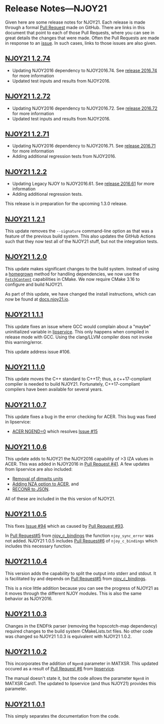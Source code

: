 # Release Notes&mdash;NJOY21
Given here are some release notes for NJOY21. Each release is made through a formal [Pull Request](https://github.com/njoy/NJOY21/pulls) made on GitHub. There are links in this document that point to each of those Pull Requests, where you can see in great details the changes that were made. Often the Pull Requests are made in response to an [issue](https://github.com/njoy/NJOY21/issues). In such cases, links to those issues are also given.

## [NJOY21 1.2.74](https://github.com/njoy/NJOY21/pull/185)
- Updating NJOY2016 dependency to NJOY2016.74. See [release 2016.74](https://github.com/njoy/NJOY2016/releases/tag/2016.74) for more information
- Updated test inputs and results from NJOY2016.

## [NJOY21 1.2.72](https://github.com/njoy/NJOY21/pull/183)
- Updating NJOY2016 dependency to NJOY2016.72. See [release 2016.72](https://github.com/njoy/NJOY2016/releases/tag/2016.72) for more information
- Updated test inputs and results from NJOY2016.

## [NJOY21 1.2.71](https://github.com/njoy/NJOY21/pull/179)
- Updating NJOY2016 dependency to NJOY2016.71. See [release 2016.71](https://github.com/njoy/NJOY2016/releases/tag/2016.71) for more information
- Adding additional regression tests from NJOY2016.

## [NJOY21 1.2.2](https://github.com/njoy/NJOY21/pull/142)
- Updating Legacy NJOY to NJOY2016.61. See [release 2016.61](https://github.com/njoy/NJOY2016/releases/tag/2016.61) for more information
- Adding additional regression tests.

This release is in preparation for the upcoming 1.3.0 release.

## [NJOY21 1.2.1](https://github.com/njoy/NJOY21/pull/126)
This update removes the `--signature` command-line option as that was a feature of the previous build system. This also updates the GitHub Actions such that they now test all of the NJOY21 stuff, but not the integration tests.

## [NJOY21 1.2.0](https://github.com/njoy/NJOY21/pull/122)
This update makes significant changes to the build system. Instead of using a [homegrown](https://github.com/njoy/metaconfigure) method for handling dependencies, we now use the [`FetchContent`](https://cmake.org/cmake/help/v3.16/module/FetchContent.html) capabilities in CMake. We now require CMake 3.16 to configure and build NJOY21.

As part of this update, we have changed the install instructions, which can now be found at [docs.njoy21.io](https://docs.njoy21.io/install.html).

## [NJOY21 1.1.1](https://github.com/njoy/NJOY21/pull/107)
This update fixes an issue where GCC would complain about a "maybe" uninitialized variable in [lipservice](https://github.com/njoy/lipservice). This only happens when compiled in release mode with GCC. Using the clang/LLVM compiler does not invoke this warning/error.

This update address issue #106.

## [NJOY21 1.1.0](https://github.com/njoy/NJOY21/pull/104)
This update moves the C++ standard to C++17; thus, a c++17-compliant compiler is needed to build NJOY21. Fortunately, C++17-compliant compilers have been available for several years.

## [NJOY21 1.0.7](https://github.com/njoy/NJOY21/pull/101)
This update fixes a bug in the error checking for ACER. This bug was fixed in lipservice:

- [ACER NGEND=0](https://github.com/njoy/lipservice/pull/14) which resolves [Issue #15](https://github.com/njoy/lipservice/issues/15)

## [NJOY21 1.0.6](https://github.com/njoy/NJOY21/pull/99)
This update adds to NJOY21 the NJOY2016 capability of >3 IZA values in ACER. This was added in NJOY2016 in [Pull Request #41](https://github.com/njoy/NJOY2016/pull/141). A few updates from lipservice are also included:

- [Removal of dimwits units](https://github.com/njoy/lipservice/pull/10)
- [Adding NZA option to ACER](https://github.com/njoy/lipservice/pull/11), and
- [RECONR to JSON](https://github.com/njoy/lipservice/pull/12).

All of these are included in the this version of NJOY21.
## [NJOY21 1.0.5](https://github.com/njoy/NJOY21/pull/95)
This fixes [Issue \#94](https://github.com/njoy/NJOY21/issues/94) which as caused by [Pull Request \#93](https://github.com/njoy/NJOY21/pull/93).

In [Pull Request#5](https://github.com/njoy/njoy_c_bindings/pull/5) from [njoy_c_bindings](https://github.com/njoy/njoy_c_bindings) the function `njoy_sync_error` was not added. NJOY21 1.0.5 includes [Pull Request#6](https://github.com/njoy/njoy_c_bindings/pull/6) of `njoy_c_bindings` which includes this necessary function.

## [NJOY21 1.0.4](https://github.com/njoy/NJOY21/pull/93)
This version adds the capability to split the output into stderr and stdout. It is facilitated by and depends on [Pull Request#5](https://github.com/njoy/njoy_c_bindings/pull/5) from [njoy_c_bindings](https://github.com/njoy/njoy_c_bindings).

This is a nice little addition because you can see the progress of NJOY21 as it moves through the different NJOY modules. This is also the same behavior as NJOY2016.

## [NJOY21 1.0.3](https://github.com/njoy/NJOY21/pull/92)
Changes in the ENDFtk parser (removing the hopscotch-map dependency) required changes to the build system CMakeLists.txt files. No other code was changed so NJOY21 1.0.3 is equivalent with NJOY21 1.0.2.

## [NJOY21 1.0.2](https://github.com/njoy/NJOY21/pull/87/)
This incorporates the addition of `Ngen8` parameter in MATXSR. This updated occured as a result of [Pull Request \#6](https://github.com/njoy/lipservice/pull/6) from [lipservice](https://github.com/njoy/lipservice).

The manual doesn't state it, but the code allows the parameter `Ngen8` in MATXSR Card1. The updated to lipservice (and thus NJOY21) provides this parameter.

## [NJOY21 1.0.1](https://github.com/njoy/NJOY21/pull/92)
This simply separates the documentation from the code.
